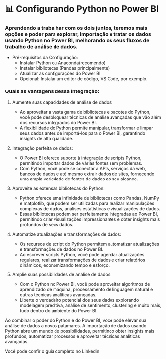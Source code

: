 
# 📊 Configurando Python no Power BI

### Aprendendo a trabalhar com os dois juntos, teremos mais opções e poder para explorar, importação  e tratar os dados usando Python no Power BI, melhorando os seus fluxos de trabalho de análise de dados.

- Pré-requisitos da Configuração:
  - Instalar Python ou Anaconda(recomendo)
  - Instalar bibliotecas (Pandas principalmente)
  - Atualizar as configurações do Power BI
  - Opcional: Instalar um editor de código, VS Code, por exemplo.

### Quais as vantagens dessa integração:

1. Aumente suas capacidades de análise de dados:
   - Ao aproveitar a vasta gama de bibliotecas e pacotes do Python, você pode desbloquear técnicas de análise avançadas que vão além dos recursos integrados do Power BI.
   - A flexibilidade do Python permite manipular, transformar e limpar seus dados antes de importá-los para o Power BI, garantindo insights de alta qualidade.

2. Integração perfeita de dados:
   - O Power BI oferece suporte à integração de scripts Python, permitindo importar dados de várias fontes sem problemas.
   - Com Python, você pode se conectar a APIs, serviços da web, bancos de dados e até mesmo extrair dados de sites, fornecendo uma ampla variedade de fontes de dados ao seu alcance.

3. Aproveite as extensas bibliotecas do Python:
   - Python oferece uma infinidade de bibliotecas como Pandas, NumPy e matplotlib, que podem ser utilizadas para realizar manipulações complexas de dados, análises estatísticas e visualizações de dados.
   - Essas bibliotecas podem ser perfeitamente integradas ao Power BI, permitindo criar visualizações impressionantes e obter insights mais profundos de seus dados.

4. Automatize atualizações e transformações de dados:
   - Os recursos de script do Python permitem automatizar atualizações e transformações de dados no Power BI.
   - Ao escrever scripts Python, você pode agendar atualizações regulares, realizar transformações de dados e criar relatórios dinâmicos, economizando tempo e esforço.

5. Amplie suas possibilidades de análise de dados:
   - Com o Python no Power BI, você pode aproveitar algoritmos de aprendizado de máquina, processamento de linguagem natural e outras técnicas analíticas avançadas.
   - Liberte o verdadeiro potencial dos seus dados explorando modelagem preditiva, análise de sentimento, clustering e muito mais, tudo dentro do ambiente do Power BI.

Ao combinar o poder do Python e do Power BI, você pode elevar sua análise de dados a novos patamares. A importação de dados usando Python abre um mundo de possibilidades, permitindo obter insights mais profundos, automatizar processos e aproveitar técnicas analíticas avançadas.

Você pode confir o guia completo no Linkedin
